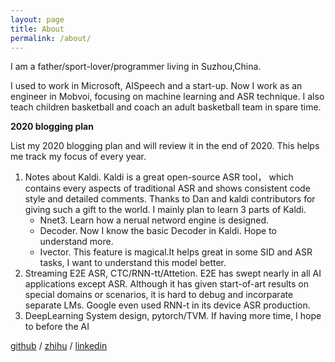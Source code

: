 ```yaml
---
layout: page
title: About
permalink: /about/
---
```

I am a father/sport-lover/programmer living in Suzhou,China.

I used to work in Microsoft, AISpeech and a start-up. Now I work as an engineer in Mobvoi, focusing on machine learning and ASR technique. 
I also teach children basketball and coach an adult basketball team in spare time.



**2020 blogging plan**

List my 2020 blogging plan and will review it in the end of 2020. 
This helps me track my focus of every year.

1. Notes about Kaldi. Kaldi is a great open-source ASR tool， which contains every aspects of traditional ASR and shows consistent code style and detailed comments. Thanks to Dan and kaldi contributors for giving such a gift to the world.
I mainly plan to learn 3 parts of Kaldi.  
    * Nnet3. Learn how a nerual netword engine is designed.
    * Decoder. Now I know the basic Decoder in Kaldi. Hope to understand more.
    * Ivector. This feature is magical.It helps great in some SID and ASR tasks, I want to understand this model better.
1. Streaming E2E ASR, CTC/RNN-tt/Attetion. E2E has swept nearly in all AI applications except ASR. Although it has given start-of-art results on special domains or scenarios, it is hard to debug and incorparate separate LMs. Google even used RNN-t in its device ASR production. 
1. DeepLearning System design, pytorch/TVM. If having more time, I hope to before the AI


[github][my-github] /
[zhihu][my-zhihu] /
[linkedin][my-linkedin]

[my-github]: https://github.com/placebokkk
[my-zhihu]: https://www.zhihu.com/people/yang-chao-5-35
[my-linkedin]: https://www.linkedin.com/in/chao-yang-a6959333/
